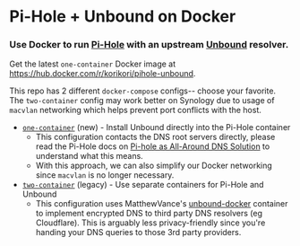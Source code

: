 # Pi-Hole + Unbound on Docker

### Use Docker to run [Pi-Hole](https://pi-hole.net) with an upstream [Unbound](https://nlnetlabs.nl/projects/unbound/about/) resolver.

Get the latest `one-container` Docker image at https://hub.docker.com/r/korikori/pihole-unbound.

This repo has 2 different `docker-compose` configs-- choose your favorite. The `two-container` config may work better on Synology due to usage of `macvlan` networking which helps prevent port conflicts with the host.

- [`one-container`](one-container/) (new) - Install Unbound directly into the Pi-Hole container
  - This configuration contacts the DNS root servers directly, please read the Pi-Hole docs on [Pi-hole as All-Around DNS Solution](https://docs.pi-hole.net/guides/unbound/) to understand what this means.
  - With this approach, we can also simplify our Docker networking since `macvlan` is no longer necessary.
- [`two-container`](two-container/) (legacy) - Use separate containers for Pi-Hole and Unbound
  - This configuration uses MatthewVance's [unbound-docker](https://github.com/MatthewVance/unbound-docker) container to implement encrypted DNS to third party DNS resolvers (eg Cloudflare). This is arguably less privacy-friendly since you're handing your DNS queries to those 3rd party providers.

